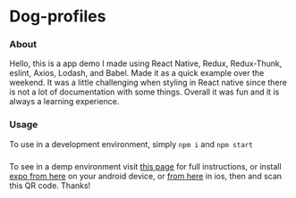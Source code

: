 # Dog-profiles

### About
Hello, this is a app demo I made using React Native, Redux, Redux-Thunk, eslint, Axios,
Lodash, and Babel. Made it as a quick example over the weekend.
It was a little challenging when styling in React native since there is not a lot of documentation with some things.
Overall it was fun and it is always a learning experience.

### Usage
To use in a development environment, simply `npm i` and `npm start`

###
To see in a demp environment visit [this page](https://expo.io/@maritzuhcom/dog-profiles) for full instructions,
or install [expo from here](https://play.google.com/store/apps/details?id=host.exp.exponent&hl=en) on your android device, or [from here](https://itunes.apple.com/us/app/expo-client/id982107779?mt=8) in ios, then  and scan this QR code. Thanks!
